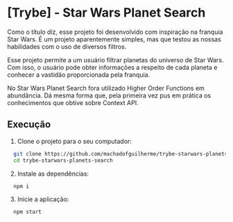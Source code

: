 
# [Trybe] - Star Wars Planet Search

Como o título diz, esse projeto foi desenvolvido com inspiração na franquia Star Wars. É um projeto aparentemente simples, mas que testou as nossas habilidades com o uso de diversos filtros.

Esse projeto permite a um usuário filtrar planetas do universo de Star Wars. Com isso, o usuário pode obter informações a respeito de cada planeta e conhecer a vastidão proporcionada pela franquia.

No Star Wars Planet Search fora utilizado Higher Order Functions em abundância. Dá mesma forma que, pela primeira vez pus em prática os conhecimentos que obtive sobre Context API.
## Execução

1. Clone o projeto para o seu computador:

```bash
  git clone https://github.com/machadofguilherme/trybe-starwars-planets-search.git
  cd trybe-starwars-planets-search
```
2. Instale as dependências:

```bash
  npm i
```

3. Inicie a aplicação:

```bash
  npm start
```
